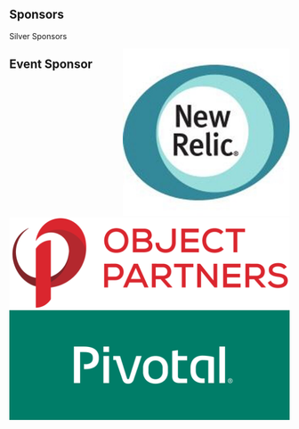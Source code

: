 ## Sponsors

Silver Sponsors
<div>
    <div>
      <div style="float:right;"><img width="300px" src="images/newrelic.jpeg"></div><div style="float: left"><img width="600px" src="images/2015-OPI-Logo-Stacked.png" style="background:white;"></div>
    </div>
</div>


## Event Sponsor

<img src="images/logo-pivotal-220.png" style="border: none;width: 1000px;"/>
